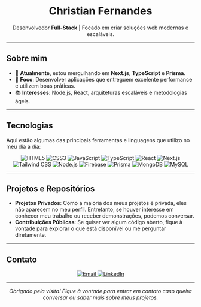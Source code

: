 <!-- Título e apresentação -->
<h1 align="center">Christian Fernandes</h1>
<p align="center">
  Desenvolvedor <strong>Full-Stack</strong> | Focado em criar soluções web modernas e escaláveis.
</p>

---

## Sobre mim

- 🌱 **Atualmente**, estou mergulhando em **Next.js**, **TypeScript** e **Prisma**.
- 🔎 **Foco**: Desenvolver aplicações que entreguem excelente performance e utilizem boas práticas.
- 📚 **Interesses**: Node.js, React, arquiteturas escaláveis e metodologias ágeis.

---

## Tecnologias

Aqui estão algumas das principais ferramentas e linguagens que utilizo no meu dia a dia:

<div align="center" style="display: inline_block">
  <!-- Estilo flat, para aspecto mais profissional e limpo -->
  <img src="https://img.shields.io/badge/HTML5-e34f26?style=flat&logo=html5&logoColor=white" alt="HTML5" />
  <img src="https://img.shields.io/badge/CSS3-1572b6?style=flat&logo=css3&logoColor=white" alt="CSS3" />
  <img src="https://img.shields.io/badge/JavaScript-f7df1e?style=flat&logo=javascript&logoColor=black" alt="JavaScript" />
  <img src="https://img.shields.io/badge/TypeScript-007acc?style=flat&logo=typescript&logoColor=white" alt="TypeScript" />
  <img src="https://img.shields.io/badge/React-61dafb?style=flat&logo=react&logoColor=black" alt="React" />
  <img src="https://img.shields.io/badge/Next.js-000?style=flat&logo=nextdotjs&logoColor=white" alt="Next.js" />
  <img src="https://img.shields.io/badge/Tailwind_CSS-06B6D4?style=flat&logo=tailwindcss&logoColor=white" alt="Tailwind CSS" />
  <img src="https://img.shields.io/badge/Node.js-339933?style=flat&logo=nodedotjs&logoColor=white" alt="Node.js" />
  <img src="https://img.shields.io/badge/Firebase-ffca28?style=flat&logo=firebase&logoColor=black" alt="Firebase" />
  <img src="https://img.shields.io/badge/Prisma-2d3748?style=flat&logo=prisma&logoColor=white" alt="Prisma" />
  <img src="https://img.shields.io/badge/MongoDB-47A248?style=flat&logo=mongodb&logoColor=white" alt="MongoDB" />
  <img src="https://img.shields.io/badge/MySQL-4479A1?style=flat&logo=mysql&logoColor=white" alt="MySQL" />
</div>

---

## Projetos e Repositórios

- **Projetos Privados**: Como a maioria dos meus projetos é privada, eles não aparecem no meu perfil. Entretanto, se houver interesse em conhecer meu trabalho ou receber demonstrações, podemos conversar.
- **Contribuições Públicas**: Se quiser ver algum código aberto, fique à vontade para explorar o que está disponível ou me perguntar diretamente.

---

## Contato

<div align="center">
  <!-- E-mail -->
  <a href="mailto:christian.fernds@gmail.com">
    <img src="https://img.shields.io/badge/Email-seuemail%40exemplo.com-0078D4?style=flat&logo=microsoft-outlook&logoColor=white" alt="Email" />
  </a>
  <!-- LinkedIn -->
  <a href="https://www.linkedin.com/in/afchristiann">
    <img src="https://img.shields.io/badge/LinkedIn-000?style=flat&logo=linkedin&logoColor=0A66C2" alt="LinkedIn" />
  </a>
</div>

---

<p align="center">
  <em>Obrigado pela visita! Fique à vontade para entrar em contato caso queira conversar ou saber mais sobre meus projetos.</em>
</p>
